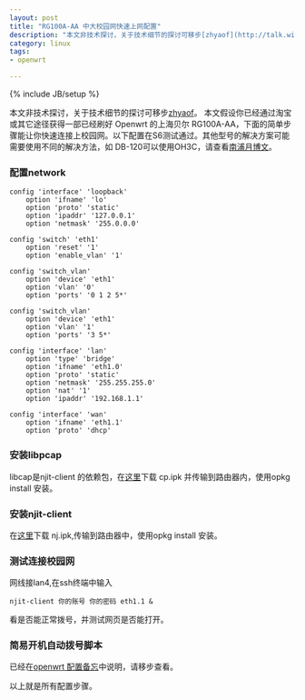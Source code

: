 ```yaml
---
layout: post
title: "RG100A-AA 中大校园网快速上网配置"
description: "本文非技术探讨，关于技术细节的探讨可移步[zhyaof](http://talk.withme.me/?p=30)。  "
category: linux
tags: 
- openwrt

---
```

{% include JB/setup %}

本文非技术探讨，关于技术细节的探讨可移步[zhyaof](http://talk.withme.me/?p=30)。
本文假设你已经通过淘宝或其它途径获得一部已经刷好 Openwrt 的上海贝尔 RG100A-AA，下面的简单步骤能让你快速连接上校园网。以下配置在S6测试通过。其他型号的解决方案可能需要使用不同的解决方法，如
DB-120可以使用OH3C，请查看[南浦月博文](http://blog.nanpuyue.com/2012/003.html)。

### 配置network

	config 'interface' 'loopback'
		option 'ifname' 'lo'
		option 'proto' 'static'
		option 'ipaddr' '127.0.0.1'
		option 'netmask' '255.0.0.0'

	config 'switch' 'eth1'
		option 'reset' '1'
		option 'enable_vlan' '1'

	config 'switch_vlan'
		option 'device' 'eth1'
		option 'vlan' '0'
		option 'ports' '0 1 2 5*'

	config 'switch_vlan'
		option 'device' 'eth1'
		option 'vlan' '1'
		option 'ports' '3 5*'

	config 'interface' 'lan'
		option 'type' 'bridge'
		option 'ifname' 'eth1.0'
		option 'proto' 'static'
		option 'netmask' '255.255.255.0'
		option 'nat' '1'
		option 'ipaddr' '192.168.1.1'

	config 'interface' 'wan'
		option 'ifname' 'eth1.1'
		option 'proto' 'dhcp' 


### 安装libpcap

libcap是njit-client 的依赖包，在[这里](http://pan.baidu.com/s/15QqVn)下载 cp.ipk 并传输到路由器内，使用opkg install 安装。

### 安装njit-client 
在[这里](http://pan.baidu.com/s/15QqVn)下载 nj.ipk,传输到路由器中，使用opkg install 安装。

### 测试连接校园网
网线接lan4,在ssh终端中输入
	
	njit-client 你的账号 你的密码 eth1.1 & 

看是否能正常拨号，并测试网页是否能打开。

### 简易开机自动拨号脚本

已经在[openwrt 配置备忘](http://gracece.net/2012/11/openwrt-settings-note/)中说明，请移步查看。


以上就是所有配置步骤。

